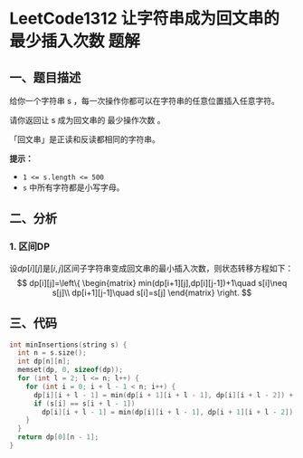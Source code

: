 # LeetCode1312 让字符串成为回文串的最少插入次数 题解

## 一、题目描述

给你一个字符串 s ，每一次操作你都可以在字符串的任意位置插入任意字符。

请你返回让 s 成为回文串的 最少操作次数 。

「回文串」是正读和反读都相同的字符串。

**提示：**

- `1 <= s.length <= 500`
- `s` 中所有字符都是小写字母。



## 二、分析

### 1. 区间DP

设$dp[i][j]$是$[i,j]$区间子字符串变成回文串的最小插入次数，则状态转移方程如下：
$$
dp[i][j]=\left\{
\begin{matrix}
min(dp[i+1][j],dp[i][j-1])+1\quad s[i]\neq s[j]\\
dp[i+1][j-1]\quad s[i]=s[j]
\end{matrix}
\right.
$$


## 三、代码

```c++
int minInsertions(string s) {
  int n = s.size();
  int dp[n][n];
  memset(dp, 0, sizeof(dp));
  for (int l = 2; l <= n; l++) {
    for (int i = 0; i + l - 1 < n; i++) {
      dp[i][i + l - 1] = min(dp[i + 1][i + l - 1], dp[i][i + l - 2]) + 1;
      if (s[i] == s[i + l - 1])
        dp[i][i + l - 1] = min(dp[i][i + l - 1], dp[i + 1][i + l - 2]);
    }
  }
  return dp[0][n - 1];
}
```



